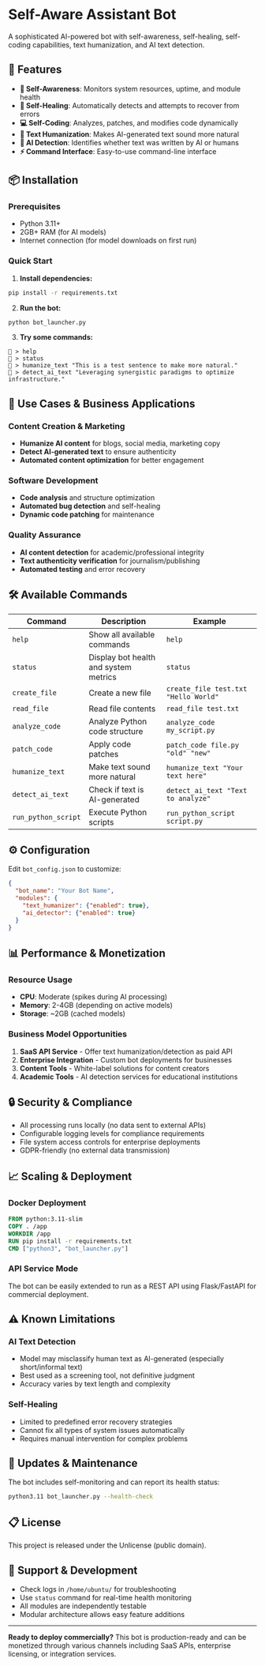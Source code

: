 # Self-Aware Assistant Bot

A sophisticated AI-powered bot with self-awareness, self-healing, self-coding capabilities, text humanization, and AI text detection.

## 🚀 Features

- **🧠 Self-Awareness**: Monitors system resources, uptime, and module health
- **🔧 Self-Healing**: Automatically detects and attempts to recover from errors
- **💻 Self-Coding**: Analyzes, patches, and modifies code dynamically
- **📝 Text Humanization**: Makes AI-generated text sound more natural
- **🤖 AI Detection**: Identifies whether text was written by AI or humans
- **⚡ Command Interface**: Easy-to-use command-line interface

## 📦 Installation

### Prerequisites
- Python 3.11+
- 2GB+ RAM (for AI models)
- Internet connection (for model downloads on first run)

### Quick Start

1. **Install dependencies:**
```bash
pip install -r requirements.txt
```

2. **Run the bot:**
```bash
python bot_launcher.py
```

3. **Try some commands:**
```
🤖 > help
🤖 > status
🤖 > humanize_text "This is a test sentence to make more natural."
🤖 > detect_ai_text "Leveraging synergistic paradigms to optimize infrastructure."
```

## 🎯 Use Cases & Business Applications

### Content Creation & Marketing
- **Humanize AI content** for blogs, social media, marketing copy
- **Detect AI-generated text** to ensure authenticity
- **Automated content optimization** for better engagement

### Software Development
- **Code analysis** and structure optimization
- **Automated bug detection** and self-healing
- **Dynamic code patching** for maintenance

### Quality Assurance
- **AI content detection** for academic/professional integrity
- **Text authenticity verification** for journalism/publishing
- **Automated testing** and error recovery

## 🛠️ Available Commands

| Command | Description | Example |
|---------|-------------|---------|
| `help` | Show all available commands | `help` |
| `status` | Display bot health and system metrics | `status` |
| `create_file` | Create a new file | `create_file test.txt "Hello World"` |
| `read_file` | Read file contents | `read_file test.txt` |
| `analyze_code` | Analyze Python code structure | `analyze_code my_script.py` |
| `patch_code` | Apply code patches | `patch_code file.py "old" "new"` |
| `humanize_text` | Make text sound more natural | `humanize_text "Your text here"` |
| `detect_ai_text` | Check if text is AI-generated | `detect_ai_text "Text to analyze"` |
| `run_python_script` | Execute Python scripts | `run_python_script script.py` |

## ⚙️ Configuration

Edit `bot_config.json` to customize:

```json
{
  "bot_name": "Your Bot Name",
  "modules": {
    "text_humanizer": {"enabled": true},
    "ai_detector": {"enabled": true}
  }
}
```

## 📊 Performance & Monetization

### Resource Usage
- **CPU**: Moderate (spikes during AI processing)
- **Memory**: 2-4GB (depending on active models)
- **Storage**: ~2GB (cached models)

### Business Model Opportunities
1. **SaaS API Service** - Offer text humanization/detection as paid API
2. **Enterprise Integration** - Custom bot deployments for businesses
3. **Content Tools** - White-label solutions for content creators
4. **Academic Tools** - AI detection services for educational institutions

## 🔒 Security & Compliance

- All processing runs locally (no data sent to external APIs)
- Configurable logging levels for compliance requirements
- File system access controls for enterprise deployments
- GDPR-friendly (no external data transmission)

## 📈 Scaling & Deployment

### Docker Deployment
```dockerfile
FROM python:3.11-slim
COPY . /app
WORKDIR /app
RUN pip install -r requirements.txt
CMD ["python3", "bot_launcher.py"]
```

### API Service Mode
The bot can be easily extended to run as a REST API using Flask/FastAPI for commercial deployment.

## ⚠️ Known Limitations

### AI Text Detection
- Model may misclassify human text as AI-generated (especially short/informal text)
- Best used as a screening tool, not definitive judgment
- Accuracy varies by text length and complexity

### Self-Healing
- Limited to predefined error recovery strategies
- Cannot fix all types of system issues automatically
- Requires manual intervention for complex problems

## 🔄 Updates & Maintenance

The bot includes self-monitoring and can report its health status:

```bash
python3.11 bot_launcher.py --health-check
```

## 📋 License

This project is released under the Unlicense (public domain).

## 🤝 Support & Development

- Check logs in `/home/ubuntu/` for troubleshooting
- Use `status` command for real-time health monitoring
- All modules are independently testable
- Modular architecture allows easy feature additions

---

**Ready to deploy commercially?** This bot is production-ready and can be monetized through various channels including SaaS APIs, enterprise licensing, or integration services.